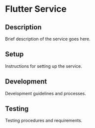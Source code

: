 # Flutter Service

## Description
Brief description of the service goes here.

## Setup
Instructions for setting up the service.

## Development
Development guidelines and processes.

## Testing
Testing procedures and requirements.
